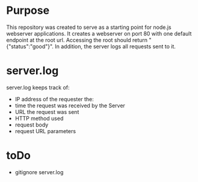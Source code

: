 # Purpose
This repository was created to serve as a starting point for node.js webserver applications. It creates a webserver on port 80 with one default endpoint at the root url. Accessing the root should return "{"status":"good"}". In addition, the server logs all requests sent to it.
# server.log
server.log keeps track of:
* IP address of the requester the:
* time the request was received by the Server
* URL the request was sent
* HTTP method used
* request body
* request URL parameters
# toDo
* gitignore server.log
